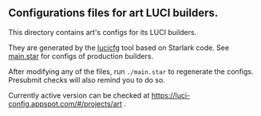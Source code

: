## Configurations files for art LUCI builders.

This directory contains art's configs for its LUCI builders.

They are generated by the [lucicfg] tool based on Starlark code.
See [main.star] for configs of production builders.

After modifying any of the files, run `./main.star` to regenerate the configs.
Presubmit checks will also remind you to do so.

Currently active version can be checked at
https://luci-config.appspot.com/#/projects/art .

[lucicfg]: https://chromium.googlesource.com/infra/luci/luci-go/+/refs/heads/main/lucicfg/doc/README.md
[main.star]: ./main.star

